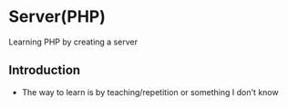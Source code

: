 # Server(PHP)
Learning PHP by creating a server

## Introduction

* The way to learn is by teaching/repetition or something I don't know


